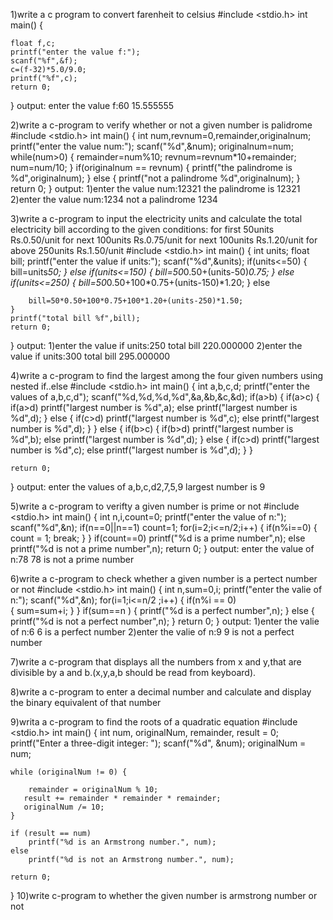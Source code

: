 1)write a c program to convert farenheit to celsius
#include <stdio.h>
 int main()
{
    
    float f,c;
    printf("enter the value f:");
    scanf("%f",&f);
    c=(f-32)*5.0/9.0;
    printf("%f",c);
    return 0;
}
output: 
   enter the value f:60
15.555555

2)write a c-program to verify whether or not a given number is palidrome
#include <stdio.h>
int main() 
{
    int num,revnum=0,remainder,originalnum;
    printf("enter the value num:");
    scanf("%d",&num);
    originalnum=num;
    while(num>0)
    {
        remainder=num%10;
        revnum=revnum*10+remainder;
        num=num/10;
    }
    if(originalnum == revnum)
    {
        printf("the palindrome is %d",originalnum);
    }
    else
    {
        printf("not a palindrome %d",originalnum);
    }
    return 0;
}
output:
1)enter the value num:12321
the palindrome is 12321
2)enter the value num:1234
not a palindrome 1234
  
3)write a c-program to input the electricity units and calculate the total electricity bill according to the given conditions:
for first 50units Rs.0.50/unit
for next 100units Rs.0.75/unit
for next 100units Rs.1.20/unit
for above 250units Rs.1.50/unit
#include <stdio.h>
int main() 
{
    int units;
    float bill;
    printf("enter the value if units:");
    scanf("%d",&units);
    if(units<=50)
    {
        bill=units*50;
    }
    else if(units<=150)
    {
        bill=50*0.50+(units-50)*0.75;
    }
    else if(units<=250)
    {
        bill=50*0.50+100*0.75+(units-150)*1.20;
    }
    else
    
        bill=50*0.50+100*0.75+100*1.20+(units-250)*1.50;
    }
    printf("total bill %f",bill);
    return 0;
}
output:
1)enter the value if units:250
total bill 220.000000
2)enter the value if units:300
total bill 295.000000

4)write a c-program to find the largest among the four given numbers using nested if..else
 #include <stdio.h>
int main()
{
    int a,b,c,d;
    printf("enter the values of a,b,c,d");
    scanf("%d,%d,%d,%d",&a,&b,&c,&d);
    if(a>b)
    {
        if(a>c)
        {
            if(a>d)
              printf("largest number is %d",a);
            else
              printf("largest number is %d",d);
        }
        else
        {
            if(c>d)
              printf("largest number is %d",c);
            else
              printf("largest number is %d",d);
        }
    }
    else
    {
        if(b>c)
      {
          if(b>d)
            printf("largest number is %d",b);
          else
            printf("largest number is %d",d);
      }
        else
        {
            if(c>d)
              printf("largest number is %d",c);
            else
              printf("largest number is %d",d);
        }
    }
    
    return 0;
}
output:
enter the values of a,b,c,d2,7,5,9
largest number is 9

5)write a c-program to verifty a given number is prime or not
#include <stdio.h>
int main() 
{
    int n,i,count=0;
    printf("enter the value of n:");
    scanf("%d",&n);
    if(n==0||n==1)
     count=1;
    for(i=2;i<=n/2;i++)
    {
        if(n%i==0)
        {
            count = 1;
            break;
        }
    }
    if(count==0)
      printf("%d is a prime number",n);
    else
      printf("%d is not a prime number",n);
    return 0;
}
output:
enter the value of n:78
78 is not a prime number

6)write a c-program to check whether a given number is a pertect number or not
#include <stdio.h>
int main()
{
    int n,sum=0,i;
    printf("enter the valie of n:");
    scanf("%d",&n);
    for(i=1;i<=n/2 ;i++)
    { 
      if(n%i == 0)  
      {
          sum=sum+i;
      }
    }
    if(sum==n )
    {
        printf("%d is a perfect number",n);
    }
    else
    {
        printf("%d is not a perfect number",n);
    }
    return 0;
}
output:
1)enter the valie of n:6
6 is a perfect number
2)enter the valie of n:9
9 is not a perfect number

7)write a c-program that displays all the numbers from x and y,that are divisible by a and b.(x,y,a,b should be read from keyboard).

8)write a c-program to enter a decimal number and calculate and display the binary equivalent of that number

9)writa a c-program to find the roots of a quadratic equation
#include <stdio.h>
int main() {
    int num, originalNum, remainder, result = 0;
    printf("Enter a three-digit integer: ");
    scanf("%d", &num);
    originalNum = num;

    while (originalNum != 0) {
      
        remainder = originalNum % 10;
       result += remainder * remainder * remainder;
       originalNum /= 10;
    }

    if (result == num)
        printf("%d is an Armstrong number.", num);
    else
        printf("%d is not an Armstrong number.", num);

    return 0;
}
10)write c-program to whether the given number is armstrong number or not



















































